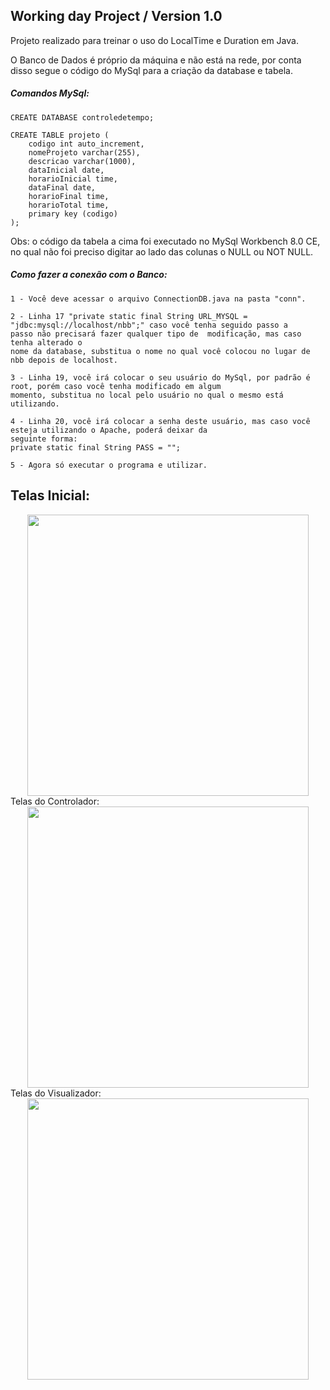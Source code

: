 ## Working day Project / Version 1.0
 
Projeto realizado para treinar o uso do LocalTime e Duration em Java.

O Banco de Dados é próprio da máquina e não está na rede, por conta disso segue o código do MySql para a criação da database e tabela.

##### Comandos MySql:
    CREATE DATABASE controledetempo;

    CREATE TABLE projeto (
        codigo int auto_increment,
        nomeProjeto varchar(255),
        descricao varchar(1000),
        dataInicial date,
        horarioInicial time,
        dataFinal date,
        horarioFinal time,
        horarioTotal time,
        primary key (codigo)
    );

Obs: o código da tabela a cima foi executado no MySql Workbench 8.0 CE, no qual não foi preciso digitar ao lado das colunas o NULL ou NOT NULL.

##### Como fazer a conexão com o Banco:
    1 - Você deve acessar o arquivo ConnectionDB.java na pasta "conn".
    
    2 - Linha 17 "private static final String URL_MYSQL = "jdbc:mysql://localhost/nbb";" caso você tenha seguido passo a
    passo não precisará fazer qualquer tipo de  modificação, mas caso tenha alterado o
    nome da database, substitua o nome no qual você colocou no lugar de nbb depois de localhost.
    
    3 - Linha 19, você irá colocar o seu usuário do MySql, por padrão é root, porém caso você tenha modificado em algum
    momento, substitua no local pelo usuário no qual o mesmo está utilizando.
    
    4 - Linha 20, você irá colocar a senha deste usuário, mas caso você esteja utilizando o Apache, poderá deixar da
    seguinte forma:
    private static final String PASS = "";
    
    5 - Agora só executar o programa e utilizar.

## Telas Inicial:

<div align="center">
<img src="https://github.com/gustavocarmomendes/Working-day-Project/assets/112448190/324cf194-fad9-45a7-907b-b9c59979d3a4" width="450px" />
</div

## Telas do Controlador:

<div align="center">
<img src="https://github.com/gustavocarmomendes/Working-day-Project/assets/112448190/35884f6d-1a2d-4c28-997f-1dc9fd72ccf0" width="450px" />
</div

## Telas do Visualizador:

<div align="center">
<img src="https://github.com/gustavocarmomendes/Working-day-Project/assets/112448190/a79c84cb-f1b9-4fdc-9702-2f849f4d323a" width="450px" />
</div
